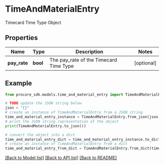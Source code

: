 # TimeAndMaterialEntry

Timecard Time Type Object

## Properties

Name | Type | Description | Notes
------------ | ------------- | ------------- | -------------
**pay_rate** | **bool** | The pay_rate of the Timecard Time Type | [optional] 

## Example

```python
from procore_sdk.models.time_and_material_entry import TimeAndMaterialEntry

# TODO update the JSON string below
json = "{}"
# create an instance of TimeAndMaterialEntry from a JSON string
time_and_material_entry_instance = TimeAndMaterialEntry.from_json(json)
# print the JSON string representation of the object
print(TimeAndMaterialEntry.to_json())

# convert the object into a dict
time_and_material_entry_dict = time_and_material_entry_instance.to_dict()
# create an instance of TimeAndMaterialEntry from a dict
time_and_material_entry_from_dict = TimeAndMaterialEntry.from_dict(time_and_material_entry_dict)
```
[[Back to Model list]](../README.md#documentation-for-models) [[Back to API list]](../README.md#documentation-for-api-endpoints) [[Back to README]](../README.md)


